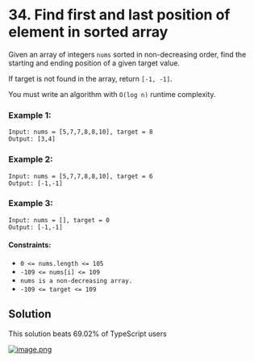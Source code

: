 # 34. Find first and last position of element in sorted array

Given an array of integers `nums` sorted in non-decreasing order, find the starting and ending position of a given target value.

If target is not found in the array, return `[-1, -1]`.

You must write an algorithm with `O(log n)` runtime complexity.

### Example 1:

```
Input: nums = [5,7,7,8,8,10], target = 8
Output: [3,4]
```

### Example 2:

```
Input: nums = [5,7,7,8,8,10], target = 6
Output: [-1,-1]
```

### Example 3:

```
Input: nums = [], target = 0
Output: [-1,-1]
```

#### Constraints:

- `0 <= nums.length <= 105`
- `-109 <= nums[i] <= 109`
- `nums is a non-decreasing array.`
- `-109 <= target <= 109`

## Solution

This solution beats 69.02% of TypeScript users

[![image.png](https://i.postimg.cc/Bvc8MTGM/image.png)](https://postimg.cc/7ChYLTh2)
